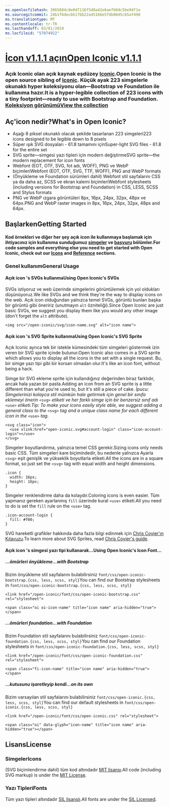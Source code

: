 ```yaml
---
ms.openlocfilehash: 3965884c8e0d7116f5d8a42e6aefb0dc5be94f1e
ms.sourcegitcommit: 24b1f6decbb17bb22a45166e5fdb0845c65af498
ms.translationtype: MT
ms.contentlocale: tr-TR
ms.lasthandoff: 03/01/2019
ms.locfileid: "57074922"
---
```

<a name="open-iconic-v111httpuseiconiccomopen"></a>[<span data-ttu-id="4fb8b-101">İcon v1.1.1 açın</span><span class="sxs-lookup"><span data-stu-id="4fb8b-101">Open Iconic v1.1.1</span></span>](http://useiconic.com/open)
===========

### <a name="open-iconic-is-the-open-source-sibling-of-iconichttpuseiconiccom-it-is-a-hyper-legible-collection-of-223-icons-with-a-tiny-footprintmdashready-to-use-with-bootstrap-and-foundation-view-the-collectionhttpuseiconiccomopenicons"></a><span data-ttu-id="4fb8b-102">Açık Iconic olan açık kaynak eşdüzey [Iconic](http://useiconic.com).</span><span class="sxs-lookup"><span data-stu-id="4fb8b-102">Open Iconic is the open source sibling of [Iconic](http://useiconic.com).</span></span> <span data-ttu-id="4fb8b-103">Küçük ayak 223 simgelerle okunaklı hyper koleksiyonu olan&mdash;Bootstrap ve Foundation ile kullanıma hazır.</span><span class="sxs-lookup"><span data-stu-id="4fb8b-103">It is a hyper-legible collection of 223 icons with a tiny footprint&mdash;ready to use with Bootstrap and Foundation.</span></span> [<span data-ttu-id="4fb8b-104">Koleksiyon görünümü</span><span class="sxs-lookup"><span data-stu-id="4fb8b-104">View the collection</span></span>](http://useiconic.com/open#icons)



## <a name="whats-in-open-iconic"></a><span data-ttu-id="4fb8b-105">Aç'icon nedir?</span><span class="sxs-lookup"><span data-stu-id="4fb8b-105">What's in Open Iconic?</span></span>

* <span data-ttu-id="4fb8b-106">Aşağı 8 piksel okunaklı olacak şekilde tasarlanan 223 simgeleri</span><span class="sxs-lookup"><span data-stu-id="4fb8b-106">223 icons designed to be legible down to 8 pixels</span></span>
* <span data-ttu-id="4fb8b-107">Süper ışık SVG dosyaları - 61.8 tamamını için</span><span class="sxs-lookup"><span data-stu-id="4fb8b-107">Super-light SVG files - 61.8 for the entire set</span></span> 
* <span data-ttu-id="4fb8b-108">SVG sprite&mdash;simgesi yazı tipleri için modern değiştirme</span><span class="sxs-lookup"><span data-stu-id="4fb8b-108">SVG sprite&mdash;the modern replacement for icon fonts</span></span>
* <span data-ttu-id="4fb8b-109">Webfont (EOT, OTF, SVG, fot adı, WOFF), PNG ve WebP biçimleri</span><span class="sxs-lookup"><span data-stu-id="4fb8b-109">Webfont (EOT, OTF, SVG, TTF, WOFF), PNG and WebP formats</span></span>
* <span data-ttu-id="4fb8b-110">(Önyükleme ve Foundation sürümleri dahil) Webfont stil sayfalarını CSS ya da daha az, SCSS ve ekran kalemi biçimleri</span><span class="sxs-lookup"><span data-stu-id="4fb8b-110">Webfont stylesheets (including versions for Bootstrap and Foundation) in CSS, LESS, SCSS and Stylus formats</span></span>
* <span data-ttu-id="4fb8b-111">PNG ve WebP ızgara görüntüleri 8px, 16px, 24px, 32px, 48px ve 64px.</span><span class="sxs-lookup"><span data-stu-id="4fb8b-111">PNG and WebP raster images in 8px, 16px, 24px, 32px, 48px and 64px.</span></span>


## <a name="getting-started"></a><span data-ttu-id="4fb8b-112">Başlarken</span><span class="sxs-lookup"><span data-stu-id="4fb8b-112">Getting Started</span></span>

#### <a name="for-code-samples-and-everything-else-you-need-to-get-started-with-open-iconic-check-out-our-iconshttpuseiconiccomopenicons-and-referencehttpuseiconiccomopenreference-sections"></a><span data-ttu-id="4fb8b-113">Kod örnekleri ve diğer her şey açık icon ile kullanmaya başlamak için ihtiyacınız için kullanıma sunduğumuz [simgeler](http://useiconic.com/open#icons) ve [başvuru](http://useiconic.com/open#reference) bölümler.</span><span class="sxs-lookup"><span data-stu-id="4fb8b-113">For code samples and everything else you need to get started with Open Iconic, check out our [Icons](http://useiconic.com/open#icons) and [Reference](http://useiconic.com/open#reference) sections.</span></span>

### <a name="general-usage"></a><span data-ttu-id="4fb8b-114">Genel kullanım</span><span class="sxs-lookup"><span data-stu-id="4fb8b-114">General Usage</span></span>

#### <a name="using-open-iconics-svgs"></a><span data-ttu-id="4fb8b-115">Açık icon 's SVGs kullanma</span><span class="sxs-lookup"><span data-stu-id="4fb8b-115">Using Open Iconic's SVGs</span></span>

<span data-ttu-id="4fb8b-116">SVGs istiyoruz ve web üzerinde simgelerini görüntülemek için yol oldukları düşünüyoruz.</span><span class="sxs-lookup"><span data-stu-id="4fb8b-116">We like SVGs and we think they're the way to display icons on the web.</span></span> <span data-ttu-id="4fb8b-117">Açık icon olduğundan yalnızca temel SVGs, görüntü bunları başka bir görüntü gibi öneririz (unutmayın `alt` özniteliği).</span><span class="sxs-lookup"><span data-stu-id="4fb8b-117">Since Open Iconic are just basic SVGs, we suggest you display them like you would any other image (don't forget the `alt` attribute).</span></span>

```
<img src="/open-iconic/svg/icon-name.svg" alt="icon name">
```

#### <a name="using-open-iconics-svg-sprite"></a><span data-ttu-id="4fb8b-118">Açık icon 's SVG Sprite kullanma</span><span class="sxs-lookup"><span data-stu-id="4fb8b-118">Using Open Iconic's SVG Sprite</span></span>

<span data-ttu-id="4fb8b-119">Açık Iconic ayrıca tek bir istekle kümesindeki tüm simgeleri göstermek izin veren bir SVG sprite içinde bulunur.</span><span class="sxs-lookup"><span data-stu-id="4fb8b-119">Open Iconic also comes in a SVG sprite which allows you to display all the icons in the set with a single request.</span></span> <span data-ttu-id="4fb8b-120">Bu, bir simge yazı tipi gibi bir korsan olmadan olur.</span><span class="sxs-lookup"><span data-stu-id="4fb8b-120">It's like an icon font, without being a hack.</span></span>

<span data-ttu-id="4fb8b-121">Simge bir SVG ekleme sprite için kullandığınız değerinden biraz farklıdır, ancak hala yazan bir pasta.</span><span class="sxs-lookup"><span data-stu-id="4fb8b-121">Adding an icon from an SVG sprite is a little different than what you're used to, but it's still a piece of cake.</span></span> <span data-ttu-id="4fb8b-122">*İpucu: Simgelerinizi kolayca stil mümkün hale getirmek için genel bir sınıfa eklemeyi önerin* `<svg>` *etiketi ve her farklı simge için bir benzersiz sınıf adı* `<use>` *etiketi.*</span><span class="sxs-lookup"><span data-stu-id="4fb8b-122">*Tip: To make your icons easily style able, we suggest adding a general class to the* `<svg>` *tag and a unique class name for each different icon in the* `<use>` *tag.*</span></span>  

```
<svg class="icon">
  <use xlink:href="open-iconic.svg#account-login" class="icon-account-login"></use>
</svg>
```

<span data-ttu-id="4fb8b-123">Simgeler boyutlandırma, yalnızca temel CSS gerekir.</span><span class="sxs-lookup"><span data-stu-id="4fb8b-123">Sizing icons only needs basic CSS.</span></span> <span data-ttu-id="4fb8b-124">Tüm simgeleri kare biçimindedir, bu nedenle yalnızca Ayarla `<svg>` eşit genişlik ve yükseklik boyutlarla etiketi.</span><span class="sxs-lookup"><span data-stu-id="4fb8b-124">All the icons are in a square format, so just set the `<svg>` tag with equal width and height dimensions.</span></span>

```
.icon {
  width: 16px;
  height: 16px;
}
```

<span data-ttu-id="4fb8b-125">Simgeler renklendirme daha da kolaydır.</span><span class="sxs-lookup"><span data-stu-id="4fb8b-125">Coloring icons is even easier.</span></span> <span data-ttu-id="4fb8b-126">Tüm yapmanız gereken ayarlanmış `fill` üzerinde kural `<use>` etiketi.</span><span class="sxs-lookup"><span data-stu-id="4fb8b-126">All you need to do is set the `fill` rule on the `<use>` tag.</span></span>

```
.icon-account-login {
  fill: #f00;
}
```

<span data-ttu-id="4fb8b-127">SVG hareketli grafikler hakkında daha fazla bilgi edinmek için [Chris Coyier'ın Kılavuzu](http://css-tricks.com/svg-sprites-use-better-icon-fonts/).</span><span class="sxs-lookup"><span data-stu-id="4fb8b-127">To learn more about SVG Sprites, read [Chris Coyier's guide](http://css-tricks.com/svg-sprites-use-better-icon-fonts/).</span></span>

#### <a name="using-open-iconics-icon-font"></a><span data-ttu-id="4fb8b-128">Açık icon 's simgesi yazı tipi kullanarak...</span><span class="sxs-lookup"><span data-stu-id="4fb8b-128">Using Open Iconic's Icon Font...</span></span>


##### <a name="with-bootstrap"></a><span data-ttu-id="4fb8b-129">...ömürleri önyükleme</span><span class="sxs-lookup"><span data-stu-id="4fb8b-129">…with Bootstrap</span></span>

<span data-ttu-id="4fb8b-130">Bizim önyükleme stil sayfalarını bulabilirsiniz `font/css/open-iconic-bootstrap.{css, less, scss, styl}`</span><span class="sxs-lookup"><span data-stu-id="4fb8b-130">You can find our Bootstrap stylesheets in `font/css/open-iconic-bootstrap.{css, less, scss, styl}`</span></span>


```
<link href="/open-iconic/font/css/open-iconic-bootstrap.css" rel="stylesheet">
```


```
<span class="oi oi-icon-name" title="icon name" aria-hidden="true"></span>
```

##### <a name="with-foundation"></a><span data-ttu-id="4fb8b-131">...ömürleri foundation</span><span class="sxs-lookup"><span data-stu-id="4fb8b-131">…with Foundation</span></span>

<span data-ttu-id="4fb8b-132">Bizim Foundation stil sayfalarını bulabilirsiniz `font/css/open-iconic-foundation.{css, less, scss, styl}`</span><span class="sxs-lookup"><span data-stu-id="4fb8b-132">You can find our Foundation stylesheets in `font/css/open-iconic-foundation.{css, less, scss, styl}`</span></span>

```
<link href="/open-iconic/font/css/open-iconic-foundation.css" rel="stylesheet">
```


```
<span class="fi-icon-name" title="icon name" aria-hidden="true"></span>
```

##### <a name="on-its-own"></a><span data-ttu-id="4fb8b-133">...kutusunu işaretleyip kendi</span><span class="sxs-lookup"><span data-stu-id="4fb8b-133">…on its own</span></span>

<span data-ttu-id="4fb8b-134">Bizim varsayılan stil sayfalarını bulabilirsiniz `font/css/open-iconic.{css, less, scss, styl}`</span><span class="sxs-lookup"><span data-stu-id="4fb8b-134">You can find our default stylesheets in `font/css/open-iconic.{css, less, scss, styl}`</span></span>

```
<link href="/open-iconic/font/css/open-iconic.css" rel="stylesheet">
```

```
<span class="oi" data-glyph="icon-name" title="icon name" aria-hidden="true"></span>
```


## <a name="license"></a><span data-ttu-id="4fb8b-135">Lisans</span><span class="sxs-lookup"><span data-stu-id="4fb8b-135">License</span></span>

### <a name="icons"></a><span data-ttu-id="4fb8b-136">Simgeler</span><span class="sxs-lookup"><span data-stu-id="4fb8b-136">Icons</span></span>

<span data-ttu-id="4fb8b-137">(SVG biçimlendirme dahil) tüm kod altındadır [MIT lisansı](http://opensource.org/licenses/MIT).</span><span class="sxs-lookup"><span data-stu-id="4fb8b-137">All code (including SVG markup) is under the [MIT License](http://opensource.org/licenses/MIT).</span></span>

### <a name="fonts"></a><span data-ttu-id="4fb8b-138">Yazı Tipleri</span><span class="sxs-lookup"><span data-stu-id="4fb8b-138">Fonts</span></span>

<span data-ttu-id="4fb8b-139">Tüm yazı tipleri altındadır [SIL lisanslı](http://scripts.sil.org/cms/scripts/page.php?item_id=OFL_web).</span><span class="sxs-lookup"><span data-stu-id="4fb8b-139">All fonts are under the [SIL Licensed](http://scripts.sil.org/cms/scripts/page.php?item_id=OFL_web).</span></span>
